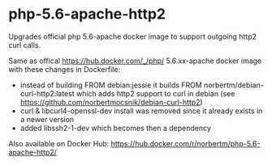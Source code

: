# php-5.6-apache-http2

Upgrades official php 5.6-apache docker image to support outgoing http2 curl calls.

Same as offical https://hub.docker.com/_/php/ 5.6.xx-apache docker image with these changes in Dockerfile:
* instead of building FROM debian:jessie it builds FROM norbertm/debian-curl-http2:latest which adds http2 support to curl in debian (see https://github.com/norbertmocsnik/debian-curl-http2)
* curl & libcurl4-openssl-dev install was removed since it already exists in a newer version
* added libssh2-1-dev which becomes then a dependency

Also available on Docker Hub: https://hub.docker.com/r/norbertm/php-5.6-apache-http2/
